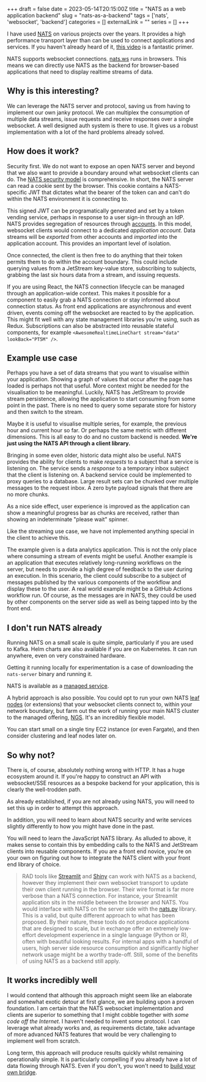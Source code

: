 +++ 
draft = false
date = 2023-05-14T20:15:00Z
title = "NATS as a web application backend"
slug = "nats-as-a-backend"
tags = ['nats', 'websocket', 'backend']
categories = []
externalLink = ""
series = []
+++

I have used [NATS](https://nats.io) on various projects over the years. It provides a high performance transport layer than can be used to connect applications and services. If you haven't already heard of it, [this video](https://www.youtube.com/watch?v=hjXIUPZ7ArM) is a fantastic primer.

NATS supports websocket connections. [nats.ws](https://github.com/nats-io/nats.ws) runs in browsers. This means we can directly use NATS as the backend for browser-based applications that need to display realtime streams of data.

## Why is this interesting?

We can leverage the NATS server and protocol, saving us from having to implement our own janky protocol. We can multiplex the consumption of multiple data streams, issue requests and receive responses over a single websocket. A well designed auth system is there to use. It gives us a robust implementation with a lot of the hard problems already solved.

## How does it work?

Security first. We do not want to expose an open NATS server and beyond that we also want to provide a boundary around what websocket clients can do. The [NATS security model](https://docs.nats.io/nats-concepts/security) is comprehensive. In short, the NATS server can read a cookie sent by the browser. This cookie contains a NATS-specific JWT that dictates what the bearer of the token can and can't do within the NATS environment it is connecting to.

This signed JWT can be programatically generated and set by a token vending service, perhaps in response to a user sign-in through an IdP. NATS provides segregation of resources through [accounts](https://docs.nats.io/running-a-nats-service/configuration/securing_nats/accounts). In this model, websocket clients would connect to a dedicated _application account._ Data streams will be _exported_ from other accounts and _imported_ into the application account. This provides an important level of isolation.

Once connected, the client is then free to do anything that their token permits them to do within the account boundary. This could include querying values from a JetStream key-value store, subscribing to subjects, grabbing the last six hours data from a stream, and issuing requests.

If you are using React, the NATS connection lifecycle can be managed through an application-wide context. This makes it possible for a component to easily grab a NATS connection or stay informed about connection status. As front end applications are asynchronous and event driven, events coming off the websocket are reacted to by the application. This might fit well with any state management libraries you're using, such as Redux. Subscriptions can also be abstracted into reusable stateful components, for example `<AwesomeRealtimeLineChart stream="data" lookBack="PT5M" />`.

## Example use case

Perhaps you have a set of data streams that you want to visualise within your application. Showing a graph of values that occur after the page has loaded is perhaps not that useful. More context might be needed for the visualisation to be meaningful. Luckily, NATS has JetStream to provide stream persistence, allowing the application to start consuming from some point in the past. There is no need to query some separate store for history and then switch to the stream.

Maybe it is useful to visualise multiple series, for example, the previous hour and current hour so far. Or perhaps the same metric with different dimensions. This is all easy to do and no custom backend is needed. **We're just using the NATS API through a client library.**

Bringing in some even older, historic data might also be useful. NATS provides the ability for clients to make _requests_ to a subject that a service is listening on. The service sends a _response_ to a temporary inbox subject that the client is listening on. A backend service could be implemented to proxy queries to a database. Large result sets can be chunked over multiple messages to the request inbox. A zero byte payload signals that there are no more chunks.

As a nice side effect, user experience is improved as the application can show a meaningful progress bar as chunks are received, rather than showing an indeterminate "please wait" spinner.

Like the streaming use case, we have not implemented anything special in the client to achieve this.

The example given is a data analytics application. This is not the only place where consuming a stream of events might be useful. Another example is an application that executes relatively long-running workflows on the server, but needs to provide a high degree of feedback to the user during an execution. In this scenario, the client could subscribe to a subject of messages published by the various components of the workflow and display these to the user. A real world example might be a GitHub Actions workflow run. Of course, as the messages are in NATS, they could be used by other components on the server side as well as being tapped into by the front end.

## I don't run NATS already

Running NATS on a small scale is quite simple, particularly if you are used to Kafka. Helm charts are also available if you are on Kubernetes. It can run anywhere, even on very constrained hardware.

Getting it running locally for experimentation is a case of downloading the `nats-server` binary and running it.

NATS is available as a [managed service](https://www.synadia.com/ngs).

A hybrid approach is also possible. You could opt to run your own NATS [leaf nodes](https://docs.nats.io/running-a-nats-service/configuration/leafnodes) (or extensions) that your websocket clients connect to, within your network boundary, but farm out the work of running your main NATS cluster to the managed offering, [NGS](https://www.synadia.com/ngs). It's an incredibly flexible model.

You can start small on a single tiny EC2 instance (or even Fargate), and then consider clustering and leaf nodes later on.

## So why not?

There is, of course, absolutely nothing wrong with HTTP. It has a huge ecosystem around it. If you're happy to construct an API with websocket/SSE resources as a bespoke backend for your application, this is clearly the well-trodden path.

As already established, if you are not already using NATS, you will need to set this up in order to attempt this approach.

In addition, you will need to learn about NATS security and write services slightly differently to how you might have done in the past.

You will need to learn the JavaScript NATS library. As alluded to above, it makes sense to contain this by embedding calls to the NATS and JetStream clients into reusable components. If you are a front end novice, you're on your own on figuring out how to integrate the NATS client with your front end library of choice.

> RAD tools like [Streamlit](https://streamlit.io/) and [Shiny](https://shiny.posit.co/) can work with NATS as a backend, however they implement their own websocket transport to update their own client running in the browser. Their wire format is far more verbose than a NATS connection.
> For instance, your Streamlit application sits in the middle between the browser and NATS. You would interface with NATS on the server side with the [nats.py](https://github.com/nats-io/nats.py) library. This is a valid, but quite different approach to what has been proposed. By their nature, these tools do not produce applications that are designed to scale, but in exchange offer an extremely low-effort development experience in a single language (Python or R), often with beautiful looking results.
> For internal apps with a handful of users, high server side resource consumption and significantly higher network usage might be a worthy trade-off. Still, some of the benefits of using NATS as a backend still apply.

## It works incredibly well

I would contend that although this approach might seem like an elaborate and somewhat exotic detour at first glance, we are building upon a proven foundation. I am certain that the NATS websocket implementation and clients are superior to something that I might cobble together with _some code off the Internet_. I haven't needed to invent some protocol. I can leverage what already works and, as requirements dictate, take advantage of more advanced NATS features that would be very challenging to implement well from scratch.

Long term, this approach will produce results quickly whilst remaining operationally simple. It is particularly compelling if you already have a lot of data flowing through NATS. Even if you don't, you won't need to [build your own bridge](https://github.com/nats-io/nats-kafka).
